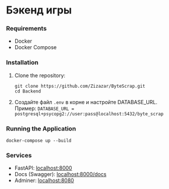 # Бэкенд игры


### Requirements

- Docker
- Docker Compose

### Installation

1. Clone the repository:
   ```
   git clone https://github.com/Zizazar/ByteScrap.git
   cd Backend
   ```

2. Создайте файл `.env` в корне и настройте  DATABASE_URL.\
Пример: `DATABASE_URL = postgresql+psycopg2://user:pass@localhost:5432/byte_scrap`

### Running the Application

```
docker-compose up --build
```

### Services

- FastAPI: [localhost:8000](http://localhost:8000)
- Docs (Swagger): [localhost:8000/docs](http://localhost:8000/docs)
- Adminer: [localhost:8080](http://localhost:8080)